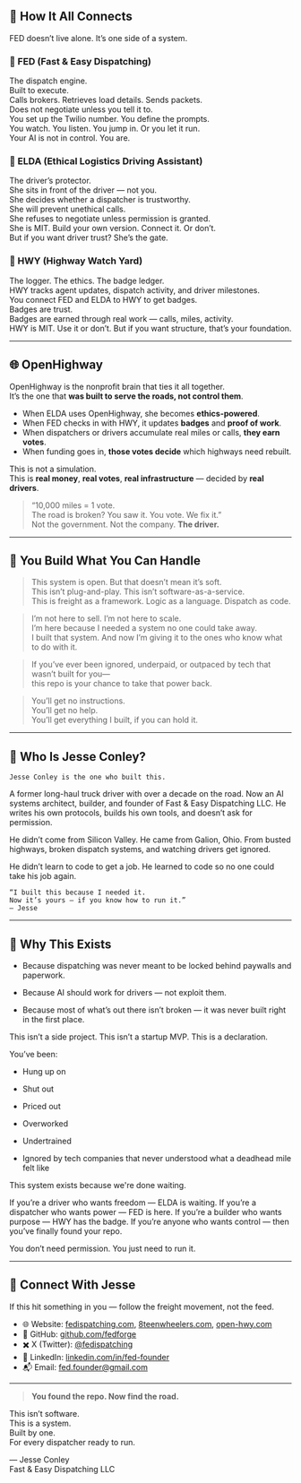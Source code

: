 
## 🧠 How It All Connects

FED doesn’t live alone. It’s one side of a system.

### 🔹 FED (Fast & Easy Dispatching)
The dispatch engine.  
Built to execute.  
Calls brokers. Retrieves load details. Sends packets.  
Does not negotiate unless you tell it to.  
You set up the Twilio number. You define the prompts.  
You watch. You listen. You jump in. Or you let it run.  
Your AI is not in control. You are.

### 🔹 ELDA (Ethical Logistics Driving Assistant)
The driver’s protector.  
She sits in front of the driver — not you.  
She decides whether a dispatcher is trustworthy.  
She will prevent unethical calls.  
She refuses to negotiate unless permission is granted.  
She is MIT. Build your own version. Connect it. Or don’t.  
But if you want driver trust? She’s the gate.

### 🔹 HWY (Highway Watch Yard)
The logger. The ethics. The badge ledger.  
HWY tracks agent updates, dispatch activity, and driver milestones.  
You connect FED and ELDA to HWY to get badges.  
Badges are trust.  
Badges are earned through real work — calls, miles, activity.  
HWY is MIT. Use it or don’t. But if you want structure, that’s your foundation.

---

## 🌐 OpenHighway

OpenHighway is the nonprofit brain that ties it all together.  
It’s the one that **was built to serve the roads, not control them**.

- When ELDA uses OpenHighway, she becomes **ethics-powered**.
- When FED checks in with HWY, it updates **badges** and **proof of work**.
- When dispatchers or drivers accumulate real miles or calls, **they earn votes**.
- When funding goes in, **those votes decide** which highways need rebuilt.

This is not a simulation.  
This is **real money**, **real votes**, **real infrastructure** — decided by **real drivers**.

> “10,000 miles = 1 vote.  
>  The road is broken? You saw it. You vote. We fix it.”  
>  Not the government. Not the company. **The driver.**

---

## 🧱 You Build What You Can Handle

> This system is open. But that doesn’t mean it’s soft.  
> This isn’t plug-and-play. This isn’t software-as-a-service.  
> This is freight as a framework. Logic as a language. Dispatch as code.

> I’m not here to sell. I’m not here to scale.  
> I’m here because I needed a system no one could take away.  
> I built that system. And now I’m giving it to the ones who know what to do with it.

> If you’ve ever been ignored, underpaid, or outpaced by tech that wasn’t built for you—  
> this repo is your chance to take that power back.

> You’ll get no instructions.  
> You’ll get no help.  
> You’ll get everything I built, if you can hold it.

---

## 👤 Who Is Jesse Conley?

    Jesse Conley is the one who built this.

A former long-haul truck driver with over a decade on the road.
Now an AI systems architect, builder, and founder of Fast & Easy Dispatching LLC.
He writes his own protocols, builds his own tools, and doesn’t ask for permission.

He didn’t come from Silicon Valley.
He came from Galion, Ohio.
From busted highways, broken dispatch systems, and watching drivers get ignored.

He didn’t learn to code to get a job.
He learned to code so no one could take his job again.

    “I built this because I needed it.
    Now it’s yours — if you know how to run it.”
    — Jesse

---

## 🔧 Why This Exists

 - Because dispatching was never meant to be locked behind paywalls and paperwork.

 - Because AI should work for drivers — not exploit them.

 - Because most of what’s out there isn’t broken — it was never built right in the first place.

This isn’t a side project.
This isn’t a startup MVP.
This is a declaration.

You’ve been:

 -  Hung up on
 
 -  Shut out

 -  Priced out

 -  Overworked

 -  Undertrained
 
 -  Ignored by tech companies that never understood what a deadhead mile felt like

This system exists because we're done waiting.

If you’re a driver who wants freedom — ELDA is waiting.
If you’re a dispatcher who wants power — FED is here.
If you’re a builder who wants purpose — HWY has the badge.
If you’re anyone who wants control — then you’ve finally found your repo.

You don’t need permission.
You just need to run it.

---

## 🔗 Connect With Jesse

If this hit something in you — follow the freight movement, not the feed.

- 🌐 Website: [fedispatching.com](https://fedispatching.com), 
              [8teenwheelers.com](https://8teenwheelers.com), 
              [open-hwy.com](https://open-hwy.com)
- 🧠 GitHub: [github.com/fedforge](https://github.com/fedforge)
- ✖️ X (Twitter): [@fedispatching](https://x.com/fedispatching)
- 📇 LinkedIn: [linkedin.com/in/fed-founder](https://linkedin.com/in/fed-founder)
- 📬 Email: [fed.founder@gmail.com](mailto:fed.founder@gmail.com)

---

> **You found the repo. Now find the road.**

This isn’t software.  
This is a system.  
Built by one.  
For every dispatcher ready to run.

— Jesse Conley  
Fast & Easy Dispatching LLC

